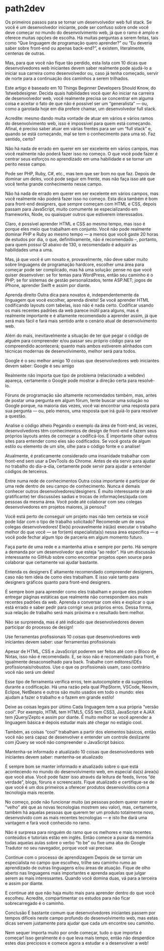 # path2dev
Os primeiros passos para se tornar um desenvolvedor web full stack.
Se você é um desenvolvedor iniciante, pode ser confuso sobre onde você deve começar no mundo do desenvolvimento web, já que o ramo é amplo e oferece muitas opções de escolha. Há muitas perguntas a serem feitas, tais como “Que linguagem de programação quero aprender?” ou “Eu deveria saber sobre front-end ou apenas back-end?”, e existem, literalmente, centenas de outras.

Mas, para que você não fique tão perdido, esta lista com 10 dicas que desenvolvedores web iniciantes devem saber realmente pode ajudá-lo a iniciar sua carreira como desenvolvedor ou, caso já tenha começado, servir de norte para a continuação dos caminhos a serem trilhados.

Este artigo é baseado em 10 Things Beginner Developers Should Know, do 1stwebdesigner.
Decida quais habilidades você quer
Ao iniciar na carreira de desenvolvedor web, você realmente precisa se concentrar em alguma coisa e aceitar o fato de que não é possível ser um “generalista” — ou, como a garotada hoje em dia prefere chamar, um desenvolvedor full stack.

Acredite: mesmo dando muita vontade de atuar em vários e vários ramos do desenvolvimento web, isso é impossível para quem está começando. Afinal, é preciso saber atuar em várias frentes para ser um “full stack” e, quando se está começando, mal se tem o conhecimento para uma só. Faz sentido, certo?

Não há nada de errado em querer em ser excelente em vários campos, mas você realmente não poderá fazer isso no começo. O que você pode fazer é centrar seus esforços no aprendizado em uma habilidade e se tornar um perito nesse campo.

Pode ser PHP, Ruby, C#, etc., mas tem que ser bom no que faz. Depois de dominar um deles, você pode seguir em frente, mas não faça isso até que você tenha grande conhecimento nesse campo.

Não há nada de errado em querer em ser excelente em vários campos, mas você realmente não poderá fazer isso no começo.
Esta dica também é bom para front-end designers, que sempre começam com HTML e CSS, depois passam para JavaScript, muito comumente se especializando em frameworks, Node, ou quaisquer outros que estiverem interessados.

Claro, é possível aprender HTML e CSS ao mesmo tempo, mas isso é porque eles meio que trabalham em conjunto. Você não pode realmente dominar PHP e Ruby ao mesmo tempo — a menos que você gaste 20 horas de estudos por dia, o que, definitivamente, não é recomendado –, portanto, para quem possui QI abaixo de 130, o recomendado é adquirir as habilidades uma a uma.

Mas, já que você é um novato e, provavelmente, não deve saber muito sobre linguagens de programação hardcore, escolher uma área para começar pode ser complicado, mas há uma solução: pense no que você quiser desenvolver: se for temas para WordPress, então seu caminho é o PHP; se for sistemas de gestão personalizados, tente ASP.NET; jogos de iPhone, aprender Swift e assim por diante.

Aprenda direito
Outra dica para novatos é, independentemente da linguagem que você escolher, aprenda direito! Se você aprender HTML codificando layouts com tabelas, isso não é nada certo. Codificar usando os mais recentes padrões da web parece inútil para alguns, mas é realmente importante e é altamente recomendado a aprender assim, já que será mais fácil e fará mais sentido ante o cenário atual de desenvolvimento web.

Além do mais, inevitavelmente a situação de ter que pegar o código de alguém para compreender e/ou passar seu próprio código para ser compreendido acontecerá; quanto mais ambos estiverem alinhados com técnicas modernas de desenvolvimento, melhor será para todos.

Google é o seu melhor amigo
10 coisas que desenvolvedores web iniciantes devem saber: Google é seu amigo

Realmente não importa que tipo de problema (relacionado a webdev) apareça, certamente o Google pode mostrar a direção certa para resolvê-lo.

Fóruns de programação são altamente recomendados também, mas, antes de postar uma pergunta em algum fórum, tente buscar uma solução no Google porque, na maioria das vezes, você vai encontrar uma resposta para sua pergunta — ou, pelo menos, uma resposta que irá guiá-lo para resolver a questão.

Analise o código alheio
Pegando o exemplo da área de front-end, às vezes, desenvolvedores têm conhecimentos de design de front-end e fazem seus próprios layouts antes de começar a codificá-los. É importante olhar outros sites para entender como eles são codificados. Se você gosta de algum estilo ou elemento de um site, olhe para o código fonte e o analise!

Atualmente, é praticamente considerado uma insanidade trabalhar com front-end sem usar a DevTools do Chrome. Antes de ela servir para ajudar no trabalho do dia-a-dia, certamente pode servir para ajudar a entender códigos de terceiros.

Entre numa rede de conhecimentos
Outra coisa importante é participar de uma rede dentro de seu campo de conhecimento. Nunca é demais conhecer outros desenvolvedores/designers. É muito interessante (e até gratificante) ter discussões sadias e trocas de informações/ajuda com pessoas da mesma área. Você pode até colaborar com seu colegas desenvolvedores em projetos maiores, já pensou?

Você está perto de conseguir um projeto mas não tem certeza se você pode lidar com o tipo de trabalho solicitado? Recomende um de seus colegas desenvolvedores! Ele(s) provavelmente irá(ão) executar o trabalho melhor do que você — se for(em) especialista(s) nessa área específica — e você pode fechar algum tipo de parceria em algum momento futuro.

Faça parte de uma rede e a mantenha ativa e sempre por perto. Há sempre a demanda por um desenvolvedor que esteja “ao redor”. Há um discussão interessante no GitHub sobre como encontrar projetos open source para colaborar que certamente vai ajudar bastante.

Entenda os designers
É altamente recomendado compreender designers, caso não tem ideia de como eles trabalham. E isso vale tanto para designers gráficos quanto para front-end designers.

É sempre bom para aprender como eles trabalham e porque eles podem entregar páginas estáticas que realmente não correspondem aos mais recentes padrões da web. Aprenda a conversar com eles e explicar o que está errado e saber pedir para corrigir seus próprios erros. Dessa forma, sua relação de trabalho será mais próxima e o resultado bem melhor.

Não se surpreenda, mas é até indicado que desenvolvedores devem participar do processo de design!

Use ferramentas profissionais
10 coisas que desenvolvedores web iniciantes devem saber: usar ferramentas profissionais

Apesar de HTML, CSS e JavaScript poderem ser feitos até com o Bloco de Notas, isso não é recomendado. E, se isso não é recomendado para front, é igualmente desaconselhado para back. Trabalhe com editores/IDEs profissionais/robustos. Use o que os profissionais usam, caso contrário você não será um deles!

Esse tipo de ferramenta verifica erros, tem autocomplete e dá sugestões durante a codificação. Há uma razão pela qual PhpStorm, VSCode, Neovim, Eclipse, NetBeans e outros são muito usados em todo o mundo: eles ajudam a fazer o trabalho e o fazem em grande estilo!

Deixe as coisas legais por último
Cada linguagem tem a sua própria “versão cool”. Por exemplo, HTML tem HTML5, CSS tem CSS3, JavaScript e AJAX tem jQuery/Zepto e assim por diante. É muito melhor se você aprender a linguagem básica e depois estudar mais até chegar no estágio cool.

Também, as coisas “cool” trabalham a partir dos elementos básicos, então você não será capaz de desenvolver e entender um controle deslizante com jQuery se você não compreender o JavaScript básico.

Mantenha-se informado e atualizado
10 coisas que desenvolvedores web iniciantes devem saber: mantenha-se atualizado

É sempre bom se manter informado e atualizado sobre o que está acontecendo no mundo do desenvolvimento web, em especial da(s) área(s) que você atua. Você pode fazer isso através da leitura de feeds, livros “de verdade”, blogs, fóruns e screencasts. Fique atualizado e certifique-se de que você é um dos primeiros a oferecer produtos desenvolvidos com a tecnologia mais recente.

No começo, pode não funcionar muito (as pessoas podem querer manter o “velho” até que as novas tecnologias mostrem seu valor), mas, certamente, também há aquelas pessoas que querem ter um produto totalmente novo, desenvolvido com as mais recentes tecnologias — e isto lhe dará uma vantagem e fará você conhecido no ramo.

Não é surpresa para ninguém do ramo que os melhores e mais recentes conteúdos e tutoriais estão em inglês. Então comece a puxar da memória todas aquelas aulas sobre o verbo “to be” ou fixe uma aba do Google Tradutor no seu navegador, porque você vai precisar.

Continue com o processo de aprendizagem
Depois de se tornar um especialista no campo que escolheu, trilhe seu caminho rumo ao aprendizado de outras linguagens e/ou áreas de atuação. Fique de olho aberto nas linguagens mais importantes e aprenda aquelas que julgar serem as mais interessantes. Quando você domina duas, vá para a terceira e assim por diante.

E continue até que não haja muito mais para aprender dentro do que você escolheu. Acredite, compartimentar os estudos para não ficar sobrecarregado é o caminho.

Conclusão
É bastante comum que desenvolvedores iniciantes passem por tempos difíceis neste campo profundo do desenvolvimento web, mas estas dicas servem justamente para ajudar que cada um encontre seu caminho.

Nem sequer importa muito por onde começar, tudo o que importa é começar! Isso geralmente é o que leva mais tempo, então não desperdice estes dias preciosos e comece agora a estudar e a desenvolver a web!
